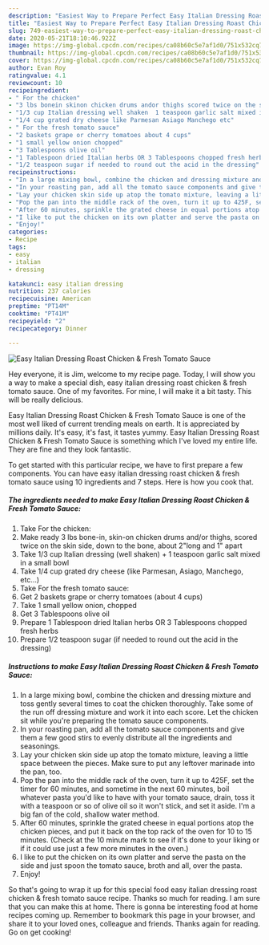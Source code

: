 ```yaml
---
description: "Easiest Way to Prepare Perfect Easy Italian Dressing Roast Chicken &amp;amp; Fresh Tomato Sauce"
title: "Easiest Way to Prepare Perfect Easy Italian Dressing Roast Chicken &amp;amp; Fresh Tomato Sauce"
slug: 749-easiest-way-to-prepare-perfect-easy-italian-dressing-roast-chicken-and-amp-fresh-tomato-sauce
date: 2020-05-21T18:10:46.922Z
image: https://img-global.cpcdn.com/recipes/ca08b60c5e7af1d0/751x532cq70/easy-italian-dressing-roast-chicken-fresh-tomato-sauce-recipe-main-photo.jpg
thumbnail: https://img-global.cpcdn.com/recipes/ca08b60c5e7af1d0/751x532cq70/easy-italian-dressing-roast-chicken-fresh-tomato-sauce-recipe-main-photo.jpg
cover: https://img-global.cpcdn.com/recipes/ca08b60c5e7af1d0/751x532cq70/easy-italian-dressing-roast-chicken-fresh-tomato-sauce-recipe-main-photo.jpg
author: Evan Roy
ratingvalue: 4.1
reviewcount: 10
recipeingredient:
- " For the chicken"
- "3 lbs bonein skinon chicken drums andor thighs scored twice on the skin side down to the bone about 2long and 1 apart"
- "1/3 cup Italian dressing well shaken  1 teaspoon garlic salt mixed in a small bowl"
- "1/4 cup grated dry cheese like Parmesan Asiago Manchego etc"
- " For the fresh tomato sauce"
- "2 baskets grape or cherry tomatoes about 4 cups"
- "1 small yellow onion chopped"
- "3 Tablespoons olive oil"
- "1 Tablespoon dried Italian herbs OR 3 Tablespoons chopped fresh herbs"
- "1/2 teaspoon sugar if needed to round out the acid in the dressing"
recipeinstructions:
- "In a large mixing bowl, combine the chicken and dressing mixture and toss gently several times to coat the chicken thoroughly. Take some of the run off dressing mixture and work it into each score. Let the chicken sit while you&#39;re preparing the tomato sauce components."
- "In your roasting pan, add all the tomato sauce components and give them a few good stirs to evenly distribute all the ingredients and seasonings."
- "Lay your chicken skin side up atop the tomato mixture, leaving a little space between the pieces. Make sure to put any leftover marinade into the pan, too."
- "Pop the pan into the middle rack of the oven, turn it up to 425F, set the timer for 60 minutes, and sometime in the next 60 minutes, boil whatever pasta you&#39;d like to have with your tomato sauce, drain, toss it with a teaspoon or so of olive oil so it won&#39;t stick, and set it aside. I&#39;m a big fan of the cold, shallow water method."
- "After 60 minutes, sprinkle the grated cheese in equal portions atop the chicken pieces, and put it back on the top rack of the oven for 10 to 15 minutes. (Check at the 10 minute mark to see if it&#39;s done to your liking or if it could use just a few more minutes in the oven.)"
- "I like to put the chicken on its own platter and serve the pasta on the side and just spoon the tomato sauce, broth and all, over the pasta."
- "Enjoy!"
categories:
- Recipe
tags:
- easy
- italian
- dressing

katakunci: easy italian dressing 
nutrition: 237 calories
recipecuisine: American
preptime: "PT14M"
cooktime: "PT41M"
recipeyield: "2"
recipecategory: Dinner

---
```



![Easy Italian Dressing Roast Chicken &amp; Fresh Tomato Sauce](https://img-global.cpcdn.com/recipes/ca08b60c5e7af1d0/751x532cq70/easy-italian-dressing-roast-chicken-fresh-tomato-sauce-recipe-main-photo.jpg)

Hey everyone, it is Jim, welcome to my recipe page. Today, I will show you a way to make a special dish, easy italian dressing roast chicken &amp; fresh tomato sauce. One of my favorites. For mine, I will make it a bit tasty. This will be really delicious.



Easy Italian Dressing Roast Chicken &amp; Fresh Tomato Sauce is one of the most well liked of current trending meals on earth. It is appreciated by millions daily. It's easy, it's fast, it tastes yummy. Easy Italian Dressing Roast Chicken &amp; Fresh Tomato Sauce is something which I've loved my entire life. They are fine and they look fantastic.


To get started with this particular recipe, we have to first prepare a few components. You can have easy italian dressing roast chicken &amp; fresh tomato sauce using 10 ingredients and 7 steps. Here is how you cook that.

<!--inarticleads1-->

##### The ingredients needed to make Easy Italian Dressing Roast Chicken &amp; Fresh Tomato Sauce:

1. Take  For the chicken:
1. Make ready 3 lbs bone-in, skin-on chicken drums and/or thighs, scored twice on the skin side, down to the bone, about 2&#34;long and 1&#34; apart
1. Take 1/3 cup Italian dressing (well shaken) + 1 teaspoon garlic salt mixed in a small bowl
1. Take 1/4 cup grated dry cheese (like Parmesan, Asiago, Manchego, etc...)
1. Take  For the fresh tomato sauce:
1. Get 2 baskets grape or cherry tomatoes (about 4 cups)
1. Take 1 small yellow onion, chopped
1. Get 3 Tablespoons olive oil
1. Prepare 1 Tablespoon dried Italian herbs OR 3 Tablespoons chopped fresh herbs
1. Prepare 1/2 teaspoon sugar (if needed to round out the acid in the dressing)




<!--inarticleads2-->

##### Instructions to make Easy Italian Dressing Roast Chicken &amp; Fresh Tomato Sauce:

1. In a large mixing bowl, combine the chicken and dressing mixture and toss gently several times to coat the chicken thoroughly. Take some of the run off dressing mixture and work it into each score. Let the chicken sit while you&#39;re preparing the tomato sauce components.
1. In your roasting pan, add all the tomato sauce components and give them a few good stirs to evenly distribute all the ingredients and seasonings.
1. Lay your chicken skin side up atop the tomato mixture, leaving a little space between the pieces. Make sure to put any leftover marinade into the pan, too.
1. Pop the pan into the middle rack of the oven, turn it up to 425F, set the timer for 60 minutes, and sometime in the next 60 minutes, boil whatever pasta you&#39;d like to have with your tomato sauce, drain, toss it with a teaspoon or so of olive oil so it won&#39;t stick, and set it aside. I&#39;m a big fan of the cold, shallow water method.
1. After 60 minutes, sprinkle the grated cheese in equal portions atop the chicken pieces, and put it back on the top rack of the oven for 10 to 15 minutes. (Check at the 10 minute mark to see if it&#39;s done to your liking or if it could use just a few more minutes in the oven.)
1. I like to put the chicken on its own platter and serve the pasta on the side and just spoon the tomato sauce, broth and all, over the pasta.
1. Enjoy!




So that's going to wrap it up for this special food easy italian dressing roast chicken &amp; fresh tomato sauce recipe. Thanks so much for reading. I am sure that you can make this at home. There is gonna be interesting food at home recipes coming up. Remember to bookmark this page in your browser, and share it to your loved ones, colleague and friends. Thanks again for reading. Go on get cooking!
